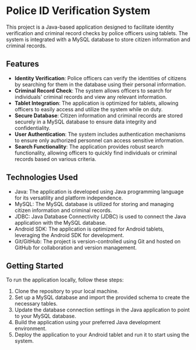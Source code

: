 # Police ID Verification System

This project is a Java-based application designed to facilitate identity verification and criminal record checks by police officers using tablets. The system is integrated with a MySQL database to store citizen information and criminal records.

## Features

- **Identity Verification**: Police officers can verify the identities of citizens by searching for them in the database using their personal information.
- **Criminal Record Check**: The system allows officers to search for individuals' criminal records and view any relevant information.
- **Tablet Integration**: The application is optimized for tablets, allowing officers to easily access and utilize the system while on duty.
- **Secure Database**: Citizen information and criminal records are stored securely in a MySQL database to ensure data integrity and confidentiality.
- **User Authentication**: The system includes authentication mechanisms to ensure only authorized personnel can access sensitive information.
- **Search Functionality**: The application provides robust search functionality, allowing officers to quickly find individuals or criminal records based on various criteria.

## Technologies Used

- Java: The application is developed using Java programming language for its versatility and platform independence.
- MySQL: The MySQL database is utilized for storing and managing citizen information and criminal records.
- JDBC: Java Database Connectivity (JDBC) is used to connect the Java application with the MySQL database.
- Android SDK: The application is optimized for Android tablets, leveraging the Android SDK for development.
- Git/GitHub: The project is version-controlled using Git and hosted on GitHub for collaboration and version management.

## Getting Started

To run the application locally, follow these steps:

1. Clone the repository to your local machine.
2. Set up a MySQL database and import the provided schema to create the necessary tables.
3. Update the database connection settings in the Java application to point to your MySQL database.
4. Build the application using your preferred Java development environment.
5. Deploy the application to your Android tablet and run it to start using the system.
